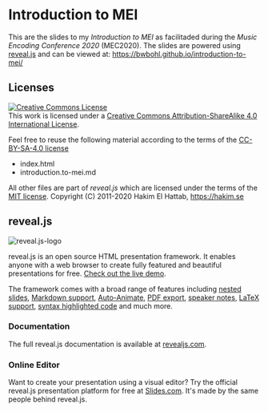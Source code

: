 # Introduction to MEI

This are the slides to my *Introduction to MEI* as facilitaded during the *Music Encoding Conference 2020* (MEC2020). The slides are powered using [reveal.js](https://revealjs.com/) and can be viewed at: https://bwbohl.github.io/introduction-to-mei/

## Licenses

<a rel="license" href="http://creativecommons.org/licenses/by-sa/4.0/"><img alt="Creative Commons License" style="border-width:0" src="https://i.creativecommons.org/l/by-sa/4.0/88x31.png" /></a><br />This work is licensed under a <a rel="license" href="http://creativecommons.org/licenses/by-sa/4.0/">Creative Commons Attribution-ShareAlike 4.0 International License</a>.

Feel free to reuse the following material according to the terms of the [CC-BY-SA-4.0 license](LICENSE)

* index.html
* introduction.to-mei.md

All other files are part of _reveal.js_ which are licensed under the terms of the 
[MIT license](LICENSES/reveal.js-LICENSE).
Copyright (C) 2011-2020 Hakim El Hattab, https://hakim.se


## reveal.js
![reveal.js-logo](https://hakim-static.s3.amazonaws.com/reveal-js/logo/v1/reveal-black-text.svg)

reveal.js is an open source HTML presentation framework. It enables anyone with a web browser to create fully featured and beautiful presentations for free. [Check out the live demo](https://revealjs.com/).

The framework comes with a broad range of features including [nested slides](https://revealjs.com/vertical-slides/), [Markdown support](https://revealjs.com/markdown/), [Auto-Animate](https://revealjs.com/auto-animate/), [PDF export](https://revealjs.com/pdf-export/), [speaker notes](https://revealjs.com/speaker-view/), [LaTeX support](https://revealjs.com/math/), [syntax highlighted code](https://revealjs.com/code/) and much more.

### Documentation
The full reveal.js documentation is available at [revealjs.com](https://revealjs.com).

### Online Editor
Want to create your presentation using a visual editor? Try the official reveal.js presentation platform for free at [Slides.com](https://slides.com). It's made by the same people behind reveal.js.


